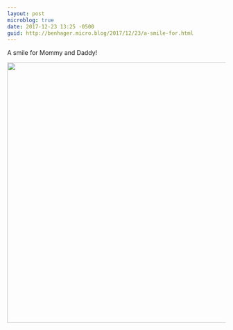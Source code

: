 ```yaml
---
layout: post
microblog: true
date: 2017-12-23 13:25 -0500
guid: http://benhager.micro.blog/2017/12/23/a-smile-for.html
---
```

A smile for Mommy and Daddy!

<img src="http://hager.blog/uploads/2017/04fffadd1e.jpg" width="600" height="600" />
